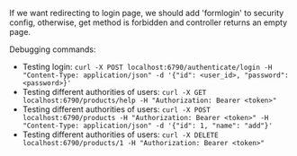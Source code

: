 If we want redirecting to login page, we should add 'formlogin' to security config, otherwise, get method is forbidden and controller returns an empty page.  

Debugging commands:
* Testing login: `curl -X POST localhost:6790/authenticate/login -H "Content-Type: application/json" -d '{"id": <user_id>, "password": <password>}'`
* Testing different authorities of users: `curl -X GET localhost:6790/products/help -H "Authorization: Bearer <token>"`
* Testing different authorities of users: `curl -X POST localhost:6790/products -H "Authorization: Bearer <token>" -H "Content-Type: application/json" -d '{"id": 1, "name": "add"}'`
* Testing different authorities of users: `curl -X DELETE localhost:6790/products/1 -H "Authorization: Bearer <token>"`
